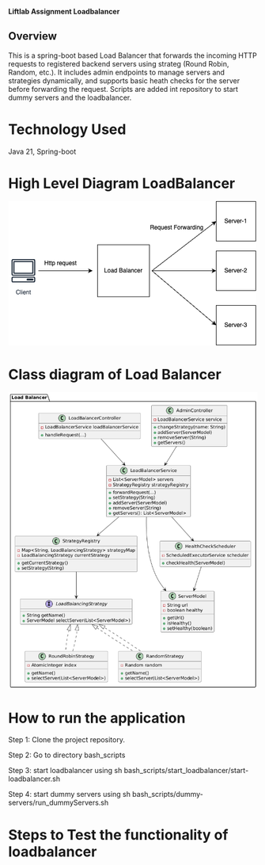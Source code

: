 **Liftlab Assignment Loadbalancer**

## Overview
This is a spring-boot based Load Balancer that forwards the incoming HTTP requests to registered backend servers using strateg (Round Robin, Random, etc.). It includes admin endpoints to manage servers and strategies dynamically, and supports basic heath checks for the server before forwarding the request. Scripts are added int repository to start dummy servers and the loadbalancer.

# Technology Used
Java 21, Spring-boot

# High Level Diagram LoadBalancer
![Load Balancer HLD](images/loadbalancerHLD.png)

# Class diagram of Load Balancer
![Load Balancer LLD](images/loadBalancerLLD.png)

# How to run the application

Step 1: Clone the project repository.

Step 2: Go to directory bash_scripts

Step 3: start loadbalancer using sh bash_scripts/start_loadbalancer/start-loadbalancer.sh

Step 4: start dummy servers using sh bash_scripts/dummy-servers/run_dummyServers.sh

# Steps to Test the functionality of loadbalancer



